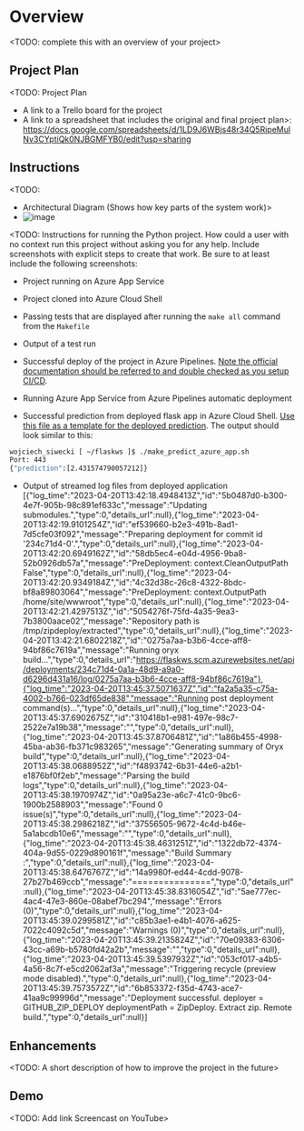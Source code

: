 # Overview

<TODO: complete this with an overview of your project>

## Project Plan
<TODO: Project Plan

* A link to a Trello board for the project
* A link to a spreadsheet that includes the original and final project plan>:  https://docs.google.com/spreadsheets/d/1LD9J6WBjs48r34Q5RipeMulNv3CYptiQk0NJBGMFYB0/edit?usp=sharing

## Instructions

<TODO:  
* Architectural Diagram (Shows how key parts of the system work)>
* ![image](https://user-images.githubusercontent.com/58573764/233057370-f0a6b54e-49fd-4d10-8c30-37b8fabe8ec7.png)


<TODO:  Instructions for running the Python project.  How could a user with no context run this project without asking you for any help.  Include screenshots with explicit steps to create that work. Be sure to at least include the following screenshots:

* Project running on Azure App Service

* Project cloned into Azure Cloud Shell

* Passing tests that are displayed after running the `make all` command from the `Makefile`

* Output of a test run

* Successful deploy of the project in Azure Pipelines.  [Note the official documentation should be referred to and double checked as you setup CI/CD](https://docs.microsoft.com/en-us/azure/devops/pipelines/ecosystems/python-webapp?view=azure-devops).

* Running Azure App Service from Azure Pipelines automatic deployment

* Successful prediction from deployed flask app in Azure Cloud Shell.  [Use this file as a template for the deployed prediction](https://github.com/udacity/nd082-Azure-Cloud-DevOps-Starter-Code/blob/master/C2-AgileDevelopmentwithAzure/project/starter_files/flask-sklearn/make_predict_azure_app.sh).
The output should look similar to this:

```bash
wojciech_siwecki [ ~/flaskws ]$ ./make_predict_azure_app.sh
Port: 443
{"prediction":[2.431574790057212]}
```

* Output of streamed log files from deployed application
[{"log_time":"2023-04-20T13:42:18.4948413Z","id":"5b0487d0-b300-4e7f-905b-98c891ef633c","message":"Updating submodules.","type":0,"details_url":null},{"log_time":"2023-04-20T13:42:19.9101254Z","id":"ef539660-b2e3-491b-8ad1-7d5cfe03f092","message":"Preparing deployment for commit id '234c71d4-0'.","type":0,"details_url":null},{"log_time":"2023-04-20T13:42:20.6949162Z","id":"58db5ec4-e04d-4956-9ba8-52b0926db57a","message":"PreDeployment: context.CleanOutputPath False","type":0,"details_url":null},{"log_time":"2023-04-20T13:42:20.9349184Z","id":"4c32d38c-26c8-4322-8bdc-bf8a89803064","message":"PreDeployment: context.OutputPath /home/site/wwwroot","type":0,"details_url":null},{"log_time":"2023-04-20T13:42:21.4297513Z","id":"5054276f-75fd-4a35-9ea3-7b3800aace02","message":"Repository path is /tmp/zipdeploy/extracted","type":0,"details_url":null},{"log_time":"2023-04-20T13:42:21.6802218Z","id":"0275a7aa-b3b6-4cce-aff8-94bf86c7619a","message":"Running oryx build...","type":0,"details_url":"https://flaskws.scm.azurewebsites.net/api/deployments/234c71d4-0a1a-48d9-a9a0-d6296d431a16/log/0275a7aa-b3b6-4cce-aff8-94bf86c7619a"},{"log_time":"2023-04-20T13:45:37.5071637Z","id":"fa2a5a35-c75a-4002-b766-023df65de838","message":"Running post deployment command(s)...","type":0,"details_url":null},{"log_time":"2023-04-20T13:45:37.6902675Z","id":"310418b1-e981-497e-98c7-2522e7a19b38","message":"","type":0,"details_url":null},{"log_time":"2023-04-20T13:45:37.8706481Z","id":"1a86b455-4998-45ba-ab36-fb371c983265","message":"Generating summary of Oryx build","type":0,"details_url":null},{"log_time":"2023-04-20T13:45:38.0688952Z","id":"f4893742-6b31-44e6-a2b1-e1876bf0f2eb","message":"Parsing the build logs","type":0,"details_url":null},{"log_time":"2023-04-20T13:45:38.1970974Z","id":"0a95a23e-a6c7-41c0-9bc6-1900b2588903","message":"Found 0 issue(s)","type":0,"details_url":null},{"log_time":"2023-04-20T13:45:38.2986218Z","id":"37556505-9672-4c4d-b46e-5a1abcdb10e6","message":"","type":0,"details_url":null},{"log_time":"2023-04-20T13:45:38.4631251Z","id":"1322db72-4374-404a-9d55-0229d890161f","message":"Build Summary :","type":0,"details_url":null},{"log_time":"2023-04-20T13:45:38.6476767Z","id":"14a9980f-ed44-4cdd-9078-27b27b469ccb","message":"===============","type":0,"details_url":null},{"log_time":"2023-04-20T13:45:38.8316054Z","id":"5ae777ec-4ac4-47e3-860e-08abef7bc294","message":"Errors (0)","type":0,"details_url":null},{"log_time":"2023-04-20T13:45:39.0299581Z","id":"c85b3ae1-e4b1-4076-a625-7022c4092c5d","message":"Warnings (0)","type":0,"details_url":null},{"log_time":"2023-04-20T13:45:39.2135824Z","id":"70e09383-6306-43cc-a69b-b5780fd42a2b","message":"","type":0,"details_url":null},{"log_time":"2023-04-20T13:45:39.5397932Z","id":"053cf017-a4b5-4a56-8c7f-e5cd2062af3a","message":"Triggering recycle (preview mode disabled).","type":0,"details_url":null},{"log_time":"2023-04-20T13:45:39.7573572Z","id":"6b853372-f35d-4743-ace7-41aa9c99996d","message":"Deployment successful. deployer = GITHUB_ZIP_DEPLOY deploymentPath = ZipDeploy. Extract zip. Remote build.","type":0,"details_url":null}]
> 

## Enhancements

<TODO: A short description of how to improve the project in the future>

## Demo 

<TODO: Add link Screencast on YouTube>


